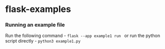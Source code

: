 # flask-examples
### Running an example file
Run the following command - ```flask --app example1 run ```
or run the python script directly - ```python3 example1.py```